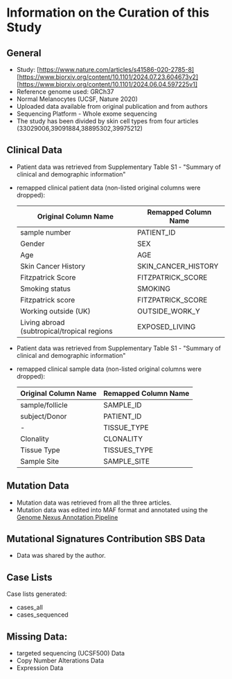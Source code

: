 # **Information on the Curation of this Study**

## General
* Study: [https://www.nature.com/articles/s41586-020-2785-8]
[https://www.biorxiv.org/content/10.1101/2024.07.23.604673v2]
[https://www.biorxiv.org/content/10.1101/2024.06.04.597225v1]
* Reference genome used: GRCh37
* Normal Melanocytes (UCSF, Nature 2020)
* Uploaded data available from original publication and from authors
* Sequencing Platform - Whole exome sequencing
* The study has been divided by skin cell types from four articles (33029006,39091884,38895302,39975212)

## Clinical Data
* Patient data was retrieved from Supplementary Table S1 - "Summary of clinical and demographic information"
* remapped clinical patient data (non-listed original columns were dropped):

  | Original Column Name | Remapped Column Name|
  |----------------------|---------------------|
  |sample number	     |PATIENT_ID           |
  |Gender                |SEX                  |
  |Age                   |AGE                  |
  |Skin Cancer History   |SKIN_CANCER_HISTORY  |
  |Fitzpatrick Score     |FITZPATRICK_SCORE    |
  |Smoking status        |SMOKING              |
  |Fitzpatrick score     |FITZPATRICK_SCORE    |
  |Working outside (UK)  |OUTSIDE_WORK_Y       |
  |Living abroad (subtropical/tropical regions|EXPOSED_LIVING       |
 
* Patient data was retrieved from Supplementary Table S1 - "Summary of clinical and demographic information"
* remapped clinical sample data (non-listed original columns were dropped):

  | Original Column Name | Remapped Column Name|
  |----------------------|---------------------|
  |sample/follicle       |SAMPLE_ID            |
  |subject/Donor         |PATIENT_ID           |
  |-                     |TISSUE_TYPE	       |
  |Clonality             |CLONALITY            |
  |Tissue Type           |TISSUES_TYPE         |
  |Sample Site           |SAMPLE_SITE          |
  
## Mutation Data
  * Mutation data was retrieved from all the three articles.
  * Mutation data was edited into MAF format and annotated using the [Genome Nexus Annotation Pipeline](https://github.com/genome-nexus/genome-nexus-annotation-pipeline)
  
## Mutational Signatures Contribution SBS Data
  * Data was shared by the author.


## Case Lists
Case lists generated:
* cases_all
* cases_sequenced


## Missing Data:
* targeted sequencing (UCSF500) Data
* Copy Number Alterations Data
* Expression Data